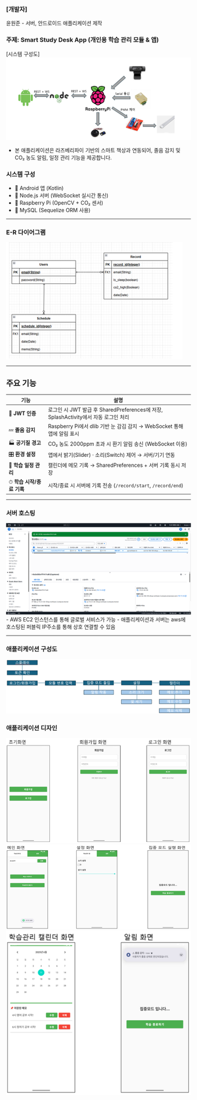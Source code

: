 ### [개발자]
윤원준 - 서버, 안드로이드 애플리케이션 제작

### 주제: Smart Study Desk App (개인용 학습 관리 모듈 & 앱)

[시스템 구성도]
<img src="./images/configuration_diagram.png"/>
- 본 애플리케이션은 라즈베리파이 기반의 스마트 책상과 연동되어, 졸음 감지 및 CO₂ 농도 알림, 일정 관리 기능을 제공합니다.  

### 시스템 구성
- 📱 Android 앱 (Kotlin)
- 📡 Node.js 서버 (WebSocket 실시간 통신)
- 🍓 Raspberry Pi (OpenCV + CO₂ 센서)
- 💾 MySQL (Sequelize ORM 사용)

---

### E-R 다이어그램
<img src="./images/ER_diagram.png"/>

---

## 주요 기능

| 기능 | 설명 |
|------|------|
| 🔐 **JWT 인증** | 로그인 시 JWT 발급 후 SharedPreferences에 저장, SplashActivity에서 자동 로그인 처리 |
| 💤 **졸음 감지** | Raspberry Pi에서 dlib 기반 눈 감김 감지 → WebSocket 통해 앱에 알림 표시 |
| 🏭 **공기질 경고** | CO₂ 농도 2000ppm 초과 시 환기 알림 송신 (WebSocket 이용) |
| 🎛 **환경 설정** | 앱에서 밝기(Slider) · 소리(Switch) 제어 → 서버/기기 연동 |
| 📆 **학습 일정 관리** | 캘린더에 메모 기록 → SharedPreferences + 서버 기록 동시 저장 |
| ⏱ **학습 시작/종료 기록** | 시작/종료 시 서버에 기록 전송 (`/record/start`, `/record/end`) |

---

### 서버 호스팅
<img src="./images/aws.png"/>
- AWS EC2 인스턴스를 통해 글로벌 서비스가 가능
- 애플리케이션과 서버는 aws에 호스팅된 퍼블릭 IP주소를 통해 상호 연결할 수 있음

---

### 애플리케이션 구성도
<img src="./images/appsystem.png"/>

### 애플리케이션 디자인
<img src="./images/app1.png"/>
<img src="./images/app2.png"/>
<img src="./images/app3.png"/>

